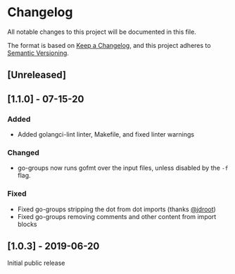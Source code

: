 # Changelog
All notable changes to this project will be documented in this file.

The format is based on [Keep a Changelog](https://keepachangelog.com/en/1.0.0/),
and this project adheres to [Semantic Versioning](https://semver.org/spec/v2.0.0.html).

## [Unreleased]

## [1.1.0] - 07-15-20
### Added
- Added golangci-lint linter, Makefile, and fixed linter warnings

### Changed
- go-groups now runs gofmt over the input files, unless disabled by the `-f` flag.

### Fixed
- Fixed go-groups stripping the dot from dot imports (thanks [@jdroot](https://github.com/jdroot))
- Fixed go-groups removing comments and other content from import blocks

## [1.0.3] - 2019-06-20
Initial public release
